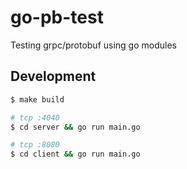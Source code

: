 # go-pb-test

Testing grpc/protobuf using go modules

## Development

```bash
$ make build

# tcp :4040
$ cd server && go run main.go

# tcp :8080
$ cd client && go run main.go
```